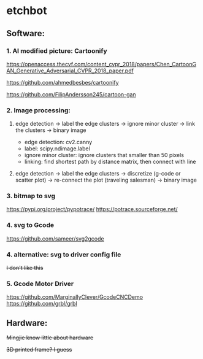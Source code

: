 # etchbot

## Software:

### 1. AI modified picture: Cartoonify
https://openaccess.thecvf.com/content_cvpr_2018/papers/Chen_CartoonGAN_Generative_Adversarial_CVPR_2018_paper.pdf

https://github.com/ahmedbesbes/cartoonify

https://github.com/FilipAndersson245/cartoon-gan

### 2. Image processing:
1. edge detection -> label the edge clusters -> ignore minor cluster -> link the clusters -> binary image

   - edge detection: cv2.canny
   - label: scipy.ndimage.label
   - ignore minor cluster: ignore clusters that smaller than 50 pixels
   - linking: find shortest path by distance matrix, then connect with line

2. edge detection -> label the edge clusters -> discretize (g-code or scatter plot) -> re-connect the plot (traveling salesman) -> binary image

### 3. bitmap to svg
https://pypi.org/project/pypotrace/
https://potrace.sourceforge.net/

### 4. svg to Gcode
https://github.com/sameer/svg2gcode

### 4. alternative: svg to driver config file
~~I don't like this~~

### 5. Gcode Motor Driver
https://github.com/MarginallyClever/GcodeCNCDemo
https://github.com/grbl/grbl

## Hardware:
~~Mingjie know little about hardware~~

~~3D printed frame? I guess~~

